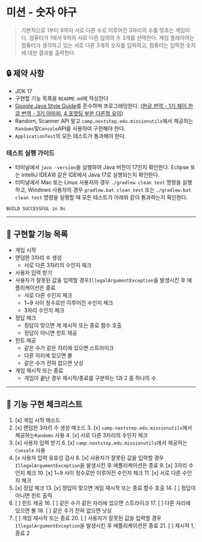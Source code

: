 # 미션 - 숫자 야구

> 기본적으로 1부터 9까지 서로 다른 수로 이루어진 3자리의 수를 맞추는 게임이다. 컴퓨터가 1에서 9까지 서로 다른 임의의 수 3개를 선택한다. 게임 플레이어는 컴퓨터가 생각하고 있는 서로 다른 3개의 숫자를
> 입력하고, 컴퓨터는 입력한 숫자에 대한 결과를 출력한다.

## 🔒 제약 사항

- JDK 17
- 구현할 기능 목록을 `README.md`에 작성한다
- [Google Java Style Guide](https://google.github.io/styleguide/javaguide.html)를 준수하며
  프로그래밍한다. ([한글 번역 - 1기 제이](https://github.com/JunHoPark93/google-java-styleguide),[한글 번역 - 3기 아마찌](https://newwisdom.tistory.com/m/96), [4.포맷팅 부분 다른점 유의](https://github.com/woowacourse/woowacourse-docs/tree/main/styleguide/java))
- Random, Scanner API 말고 `camp.nextstep.edu.missionutils`에서 제공하는`Randoms`및`Console`API를 사용하여 구현해야 한다.
- `ApplicationTest`의 모든 테스트가 통과해야 한다.

### 테스트 실행 가이드

- 터미널에서 `java -version`을 실행하여 Java 버전이 17인지 확인한다.
  Eclipse 또는 IntelliJ IDEA와 같은 IDE에서 Java 17로 실행되는지 확인한다.
- 터미널에서 Mac 또는 Linux 사용자의 경우 `./gradlew clean test` 명령을 실행하고,
  Windows 사용자의 경우 `gradlew.bat clean test` 또는 `./gradlew.bat clean test` 명령을 실행할 때 모든 테스트가 아래와 같이 통과하는지 확인한다.

```
BUILD SUCCESSFUL in 0s
```

---

## 📝 구현할 기능 목록

- 게임 시작
- 랜덤한 3자리 수 생성
    - 서로 다른 3자리의 수인지 체크
- 사용자 입력 받기
- 사용자가 잘못된 값을 입력할 경우`IllegalArgumentException`을 발생시킨 후 애플리케이션은 종료
    - 서로 다른 수인지 체크
    - 1~9 사이 정수로만 이루어진 수인지 체크
    - 3자리 수인지 체크
- 정답 체크
    - 정답이 맞으면 게 재시작 또는 종료 함수 호출
    - 정답이 아니면 힌트 제공
- 힌트 제공
    - 같은 수가 같은 자리에 있으면 스트라이크
    - 다른 자리에 있으면 볼
    - 같은 수가 전혀 없으면 낫싱
- 게임 재시작 또는 종료
    - 게임이 끝난 경우 재시작/종료를 구분하는 1과 2 중 하나의 수

---

## 🚀 기능 구현 체크리스트

1. [x] 게임 시작 메소드
2. [x] 랜덤한 3자리 수 생성 메소드
    3. [x] `camp.nextstep.edu.missionutils`에서 제공하는`Randoms` 사용
    4. [x] 서로 다른 3자리의 수인지 체크
5. [x] 사용자 입력 받기
    6. [x] `camp.nextstep.edu.missionutils`에서 제공하는`Console` 사용
7. [x 사용자 입력 유효성 검사
    8. [x] 사용자가 잘못된 값을 입력할 경우 `IllegalArgumentException`을 발생시킨 후 애플리케이션은 종료
    9. [x] 3자리 수인지 체크
    10. [x] 1~9 사이 정수로만 이루어진 수인지 체크
    11. [x] 서로 다른 수인지 체크
12. [x] 정답 체크
    13. [x] 정답이 맞으면 게임 재시작 또는 종료 함수 호출
    14. [ ] 정답이 아니면 힌트 출력
15. [ ] 힌트 제공
    16. [ ] 같은 수가 같은 자리에 있으면 스트라이크
    17. [ ] 다른 자리에 있으면 볼
    18. [ ] 같은 수가 전혀 없으면 낫싱
19. [ ] 게임 재시작 또는 종료
    20. [ ] 사용자가 잘못된 값을 입력할 경우 `IllegalArgumentException`을 발생시킨 후 애플리케이션은 종료
    21. [ ] 재시작 1, 종료 2

